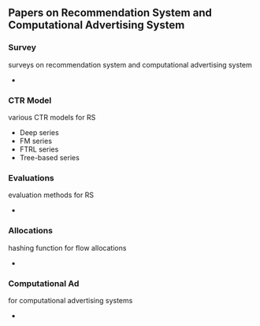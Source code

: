 ## Papers on Recommendation System and Computational Advertising System

### Survey

surveys on recommendation system and computational advertising system

* 



### CTR Model

various CTR models for RS

* Deep series
* FM series
* FTRL series
* Tree-based series



### Evaluations

evaluation methods for RS

* 



### Allocations

hashing function for flow allocations

* 



### Computational Ad

for computational advertising systems

* 



